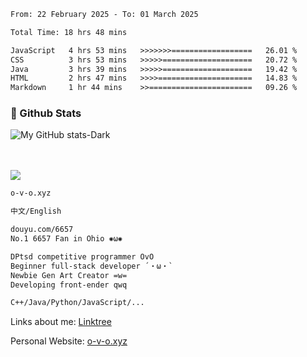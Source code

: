 <!--START_SECTION:waka-->

```txt
From: 22 February 2025 - To: 01 March 2025

Total Time: 18 hrs 48 mins

JavaScript   4 hrs 53 mins   >>>>>>>==================   26.01 %
CSS          3 hrs 53 mins   >>>>>====================   20.72 %
Java         3 hrs 39 mins   >>>>>====================   19.42 %
HTML         2 hrs 47 mins   >>>>=====================   14.83 %
Markdown     1 hr 44 mins    >>=======================   09.26 %
```

<!--END_SECTION:waka-->

### 💾 Github Stats
![My GitHub stats-Dark](https://github-readme-stats.vercel.app/api?username=onetrue-6657&show_icons=true&theme=github_dark#gh-dark-mode-only)

<br><br>
![](https://komarev.com/ghpvc/?username=onetrue-6657&label=Profile%20views&color=0e75b6&style=flat)

```txt
o-v-o.xyz

中文/English

douyu.com/6657
No.1 6657 Fan in Ohio ✺ω✺

DPtsd competitive programmer OvO
Beginner full-stack developer ´・ω・`
Newbie Gen Art Creator =w=
Developing front-ender qwq

C++/Java/Python/JavaScript/...

```
Links about me: [Linktree](https://linktr.ee/ohiowjq)

Personal Website: [o-v-o.xyz](o-v-o.xyz)
